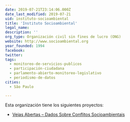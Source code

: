 ```yaml
---
date: 2019-07-21T23:14:06.000Z
date_last_modified: 2019-07-21
uid: instituto-socioambiental
title: 'Instituto Socioambiental'
legal_name: 
description: ''
org_type: Organización civil sin fines de lucro (ONG)
website: http://www.socioambiental.org
year_founded: 1994
facebook: 
twitter: 
tags:
  - monitoreo-de-servicios-publicos
  - participación-ciudadana
  - parlamento-abierto-monitoreo-legislativo
  - periodismo-de-datos
cities: 
  - São Paulo

---
```


Esta organización tiene los siguientes proyectos:

- [Veias Abertas – Dados Sobre Conflitos Socioambientais](/proyectos/veias-abertas-dados-sobre-conflitos-socioambientais)
